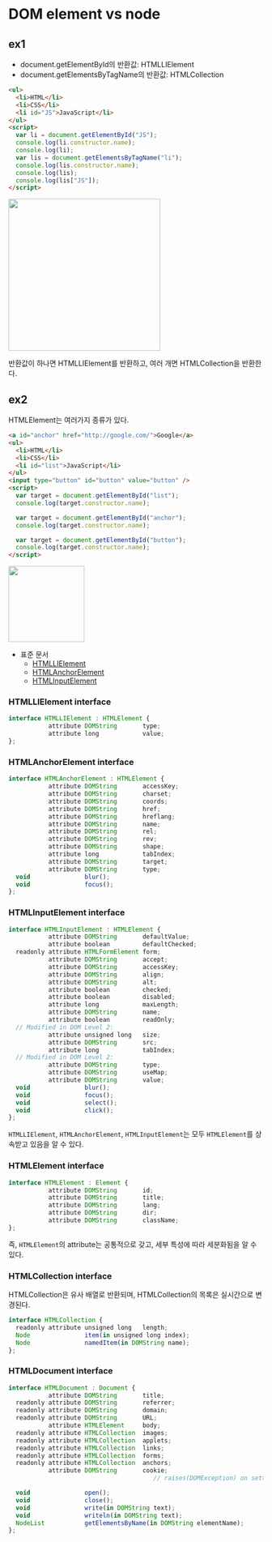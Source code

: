 # DOM element vs node

## ex1

- document.getElementById의 반환값: HTMLLIElement 
- document.getElementsByTagName의 반환값: HTMLCollection

```html
<ul>
  <li>HTML</li>
  <li>CSS</li>
  <li id="JS">JavaScript</li>
</ul>
<script>
  var li = document.getElementById("JS");
  console.log(li.constructor.name);
  console.log(li);
  var lis = document.getElementsByTagName("li");
  console.log(lis.constructor.name);
  console.log(lis);
  console.log(lis["JS"]);
</script>
```

<img src="https://user-images.githubusercontent.com/22424891/127809810-83bd0769-12b7-4dc9-95e7-7f32e9bd4bff.png" height="300px" />

반환값이 하나면 HTMLLIElement를 반환하고, 여러 개면 HTMLCollection을 반환한다.

## ex2

HTMLElement는 여러가지 종류가 있다.

```html
<a id="anchor" href="http://google.com/">Google</a>
<ul>
  <li>HTML</li>
  <li>CSS</li>
  <li id="list">JavaScript</li>
</ul>
<input type="button" id="button" value="button" />
<script>
  var target = document.getElementById("list");
  console.log(target.constructor.name);

  var target = document.getElementById("anchor");
  console.log(target.constructor.name);

  var target = document.getElementById("button");
  console.log(target.constructor.name); 
</script>
```

<img src="https://user-images.githubusercontent.com/22424891/127810390-2df43791-9c47-45ff-ae6a-aff9619258e0.png" height="150px" />

- 표준 문서
  - [HTMLLIElement](https://www.w3.org/TR/2003/REC-DOM-Level-2-HTML-20030109/html.html#ID-74680021) 
  - [HTMLAnchorElement](https://www.w3.org/TR/DOM-Level-2-HTML/html.html#ID-48250443) 
  - [HTMLInputElement](https://www.w3.org/TR/DOM-Level-2-HTML/html.html#ID-6043025)

### HTMLLIElement interface

```js
interface HTMLLIElement : HTMLElement {
           attribute DOMString       type;
           attribute long            value;
};
```

### HTMLAnchorElement interface

```js
interface HTMLAnchorElement : HTMLElement {
           attribute DOMString       accessKey;
           attribute DOMString       charset;
           attribute DOMString       coords;
           attribute DOMString       href;
           attribute DOMString       hreflang;
           attribute DOMString       name;
           attribute DOMString       rel;
           attribute DOMString       rev;
           attribute DOMString       shape;
           attribute long            tabIndex;
           attribute DOMString       target;
           attribute DOMString       type;
  void               blur();
  void               focus();
};
```

### HTMLInputElement interface

```js
interface HTMLInputElement : HTMLElement {
           attribute DOMString       defaultValue;
           attribute boolean         defaultChecked;
  readonly attribute HTMLFormElement form;
           attribute DOMString       accept;
           attribute DOMString       accessKey;
           attribute DOMString       align;
           attribute DOMString       alt;
           attribute boolean         checked;
           attribute boolean         disabled;
           attribute long            maxLength;
           attribute DOMString       name;
           attribute boolean         readOnly;
  // Modified in DOM Level 2:
           attribute unsigned long   size;
           attribute DOMString       src;
           attribute long            tabIndex;
  // Modified in DOM Level 2:
           attribute DOMString       type;
           attribute DOMString       useMap;
           attribute DOMString       value;
  void               blur();
  void               focus();
  void               select();
  void               click();
};
```

`HTMLLIElement`, `HTMLAnchorElement`, `HTMLInputElement`는 모두 `HTMLElement`를 상속받고 있음을 알 수 있다.

### HTMLElement interface

```js
interface HTMLElement : Element {
           attribute DOMString       id;
           attribute DOMString       title;
           attribute DOMString       lang;
           attribute DOMString       dir;
           attribute DOMString       className;
};
```

즉, `HTMLElement`의 attribute는 공통적으로 갖고, 세부 특성에 따라 세분화됨을 알 수 있다.

### HTMLCollection interface

HTMLCollection은 유사 배열로 반환되며, HTMLCollection의 목록은 실시간으로 변경된다.

```js
interface HTMLCollection {
  readonly attribute unsigned long   length;
  Node               item(in unsigned long index);
  Node               namedItem(in DOMString name);
};
```

### HTMLDocument interface

```js
interface HTMLDocument : Document {
           attribute DOMString       title;
  readonly attribute DOMString       referrer;
  readonly attribute DOMString       domain;
  readonly attribute DOMString       URL;
           attribute HTMLElement     body;
  readonly attribute HTMLCollection  images;
  readonly attribute HTMLCollection  applets;
  readonly attribute HTMLCollection  links;
  readonly attribute HTMLCollection  forms;
  readonly attribute HTMLCollection  anchors;
           attribute DOMString       cookie;
                                        // raises(DOMException) on setting

  void               open();
  void               close();
  void               write(in DOMString text);
  void               writeln(in DOMString text);
  NodeList           getElementsByName(in DOMString elementName);
};
```